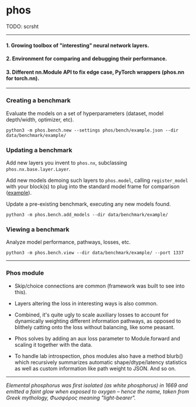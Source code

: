 # phos

TODO: scrsht

----

#### 1. Growing toolbox of "interesting" neural network layers.

#### 2. Environment for comparing and debugging their performance.

#### 3. Different nn.Module API to fix edge case, PyTorch wrappers (phos.nn for torch.nn).

----

### Creating a benchmark

Evaluate the models on a set of hyperparameters (dataset, model depth/width, optimizer, etc).

```
python3 -m phos.bench.new --settings phos/bench/example.json --dir data/benchmark/example/
```

### Updating a benchmark

Add new layers you invent to `phos.nx`, subclassing `phos.nx.base.layer.Layer`.

Add new models demoing such layers to `phos.model`, calling `register_model` with your block(s) to plug into the standard model frame for comparison ([example](https://github.com/knighton/phos/blob/master/phos/model/baseline.py)).

Update a pre-existing benchmark, executing any new models found.

```
python3 -m phos.bench.add_models --dir data/benchmark/example/
```

### Viewing a benchmark

Analyze model performance, pathways, losses, etc.

```
python3 -m phos.bench.view --dir data/benchmark/example/ --port 1337
```

----

### Phos module

* Skip/choice connections are common (framework was built to see into this).

* Layers altering the loss in interesting ways is also common.

* Combined, it's quite ugly to scale auxiliary losses to account for dynamically weighting different information pathways, as opposed to blithely catting onto the loss without balancing, like some peasant.

* Phos solves by adding an aux loss parameter to Module.forward and scaling it together with the data.

* To handle lab introspection, phos modules also have a method blurb() which recursively summarizes automatic shape/dtype/latency statistics as well as custom information like path weight to JSON.  And so on.

----

*Elemental phosphorus was first isolated (as white phosphorus) in 1669 and emitted a faint glow when exposed to oxygen – hence the name, taken from Greek mythology, Φωσφόρος meaning "light-bearer".*
